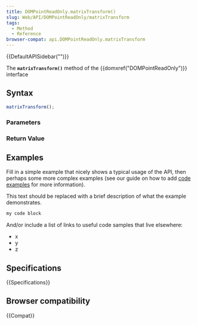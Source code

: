 ```yaml
---
title: DOMPointReadOnly.matrixTransform()
slug: Web/API/DOMPointReadOnly/matrixTransform
tags:
  - Method
  - Reference
browser-compat: api.DOMPointReadOnly.matrixTransform
---
```

{{DefaultAPISidebar("")}}

The **`matrixTransform()`** method of the {{domxref("DOMPointReadOnly")}} interface 

## Syntax

```js
matrixTransform();
```

### Parameters



### Return Value



## Examples

Fill in a simple example that nicely shows a typical usage of the API, then perhaps some more complex examples (see our guide on how to add [code examples](/en-US/docs/MDN/Contribute/Structures/Code_examples) for more information).

This text should be replaced with a brief description of what the example demonstrates.

```js
my code block
```

And/or include a list of links to useful code samples that live elsewhere:

*   x
*   y
*   z

## Specifications

{{Specifications}}

## Browser compatibility

{{Compat}}

